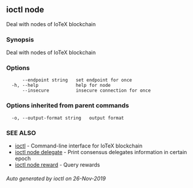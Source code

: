 ## ioctl node

Deal with nodes of IoTeX blockchain

### Synopsis

Deal with nodes of IoTeX blockchain

### Options

```
      --endpoint string   set endpoint for once
  -h, --help              help for node
      --insecure          insecure connection for once
```

### Options inherited from parent commands

```
  -o, --output-format string   output format
```

### SEE ALSO

* [ioctl](../README.md)	 - Command-line interface for IoTeX blockchain
* [ioctl node delegate](ioctl_node_delegate.md)	 - Print consensus delegates information in certain epoch
* [ioctl node reward](ioctl_node_reward.md)	 - Query rewards

###### Auto generated by ioctl on 26-Nov-2019
